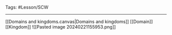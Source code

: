 Tags: #Lesson/SCW 

---
[[Domains and kingdoms.canvas|Domains and kingdoms]]
[[Domain]]
[[Kingdom]]
![[Pasted image 20240221155953.png]]